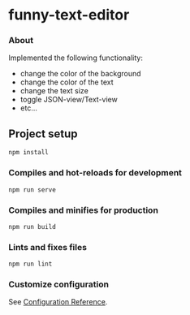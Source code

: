 # funny-text-editor
### About
Implemented the following functionality:
- change the color of the background
- change the color of the text
- change the text size
- toggle JSON-view/Text-view
- etc...

## Project setup
```
npm install
```

### Compiles and hot-reloads for development
```
npm run serve
```

### Compiles and minifies for production
```
npm run build
```

### Lints and fixes files
```
npm run lint
```

### Customize configuration
See [Configuration Reference](https://cli.vuejs.org/config/).
